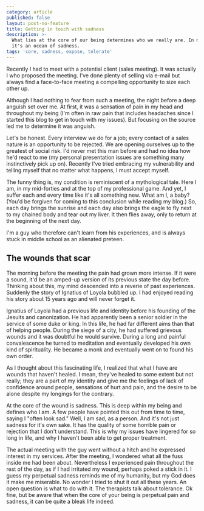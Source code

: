 ```yaml
---
category: article
published: false
layout: post-no-feature
title: Getting in touch with sadness
description: >-
  What lies at the core of our being determines who we really are. In my case
  it's an ocean of sadness.
tags: 'core, sadness, expose, tolerate'
---
```

Recently I had to meet with a potential client (sales meeting). It was actually I who proposed the meeting. I've done plenty of selling via e-mail but always find a face-to-face meeting a compelling opportunity to size each other up.

Although I had nothing to fear from such a meeting, the night before a deep anguish set over me. At first, it was a sensation of pain in my head and throughout my being (I'm often in raw pain that includes headaches since I started this blog to get in touch with my issues). But focusing on the source led me to determine it was anguish.

Let's be honest. Every interview we do for a job; every contact of a sales nature is an opportunity to be rejected. We are opening ourselves up to the greatest of social risk. I'd never met this man before and had no idea how he'd react to me (my personal presentation issues are something many instinctively pick up on). Recently I've tried embracing my vulnerability and telling myself that no matter what happens, I must accept myself.

The funny thing is, my condition is reminiscent of a mythological tale. Here I am, in my mid-forties and at the top of my professional game. And yet, I suffer each and every time like it's all something new. What am I, a baby? (You'd be forgiven for coming to this conclusion while reading my blog.) So, each day brings the sunrise and each day also brings the eagle to fly next to my chained body and tear out my liver. It then flies away, only to return at the beginning of the next day.

I'm a guy who therefore can't learn from his experiences, and is always stuck in middle school as an alienated preteen.

## The wounds that scar

The morning before the meeting the pain had grown more intense. If it were a sound, it'd be an amped-up version of its previous state the day before. Thinking about this, my mind descended into a reverie of past experiences. Suddenly the story of Ignatius of Loyola bubbled up. I had enjoyed reading his story about 15 years ago and will never forget it. 

Ignatius of Loyola had a previous life and identity before his founding of the Jesuits and canonization. He had apparently been a senior soldier in the service of some duke or king. In this life, he had far different aims than that of helping people. During the siege of a city, he had suffered grievous wounds and it was doubtful he would survive. During a long and painful convalescence he turned to meditation and eventually developed his own kind of spirituality. He became a monk and eventually went on to found his own order.

As I thought about this fascinating life, I realized that what I have are wounds that haven't healed. I mean, they've healed to some extent but not really; they are a part of my identity and give me the feelings of lack of confidence around people, sensations of hurt and pain, and the desire to be alone despite my longings for the contrary.

At the core of the wound is sadness. This is deep within my being and defines who I am. A few people have pointed this out from time to time, saying I "often look sad." Well, I am sad, as a person. And it's not just sadness for it's own sake. It has the quality of some horrible pain or rejection that I don't understand. This is why my issues have lingered for so long in life, and why I haven't been able to get proper treatment. 

The actual meeting with the guy went without a hitch and he expressed interest in my services. After the meeting, I wondered what all the fuss inside me had been about. Nevertheless I experienced pain throughout the rest of the day, as if I had irritated my wound, perhaps poked a stick in it. I guess my perpetual sadness reminds me of my humanity, but my God does it make me miserable. No wonder I tried to shut it out all these years. An open question is what to do with it. The therapists talk about tolerance. Ok fine, but be aware that when the core of your being is perpetual pain and sadness, it can be quite a bleak life indeed.

